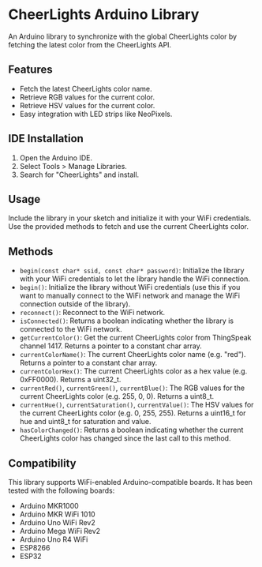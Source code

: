 # CheerLights Arduino Library

An Arduino library to synchronize with the global CheerLights color by fetching the latest color from the CheerLights API.

## Features

- Fetch the latest CheerLights color name.
- Retrieve RGB values for the current color.
- Retrieve HSV values for the current color.
- Easy integration with LED strips like NeoPixels.

## IDE Installation

1. Open the Arduino IDE.
2. Select Tools > Manage Libraries.
3. Search for "CheerLights" and install.

## Usage

Include the library in your sketch and initialize it with your WiFi credentials. Use the provided methods to fetch and use the current CheerLights color.

## Methods

- `begin(const char* ssid, const char* password)`: Initialize the library with your WiFi credentials to let the library handle the WiFi connection.
- `begin()`: Initialize the library without WiFi credentials (use this if you want to manually connect to the WiFi network and manage the WiFi connection outside of the library).
- `reconnect()`: Reconnect to the WiFi network.
- `isConnected()`: Returns a boolean indicating whether the library is connected to the WiFi network.
- `getCurrentColor()`: Get the current CheerLights color from ThingSpeak channel 1417. Returns a pointer to a constant char array.
- `currentColorName()`: The current CheerLights color name (e.g. "red"). Returns a pointer to a constant char array.
- `currentColorHex()`: The current CheerLights color as a hex value (e.g. 0xFF0000). Returns a uint32_t.
- `currentRed()`, `currentGreen()`, `currentBlue()`: The RGB values for the current CheerLights color (e.g. 255, 0, 0). Returns a uint8_t.
- `currentHue()`, `currentSaturation()`, `currentValue()`: The HSV values for the current CheerLights color (e.g. 0, 255, 255). Returns a uint16_t for hue and uint8_t for saturation and value.
- `hasColorChanged()`: Returns a boolean indicating whether the current CheerLights color has changed since the last call to this method.

## Compatibility

This library supports WiFi-enabled Arduino-compatible boards. It has been tested with the following boards:

- Arduino MKR1000
- Arduino MKR WiFi 1010
- Arduino Uno WiFi Rev2
- Arduino Mega WiFi Rev2
- Arduino Uno R4 WiFi
- ESP8266
- ESP32